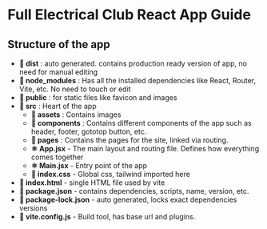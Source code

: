 # Full Electrical Club React App Guide

## Structure of the app

 - **📁 dist** : auto generated. contains production ready version of app, no need for manual editing
 - **📁 node_modules** : Has all the installed dependencies like React, Router, Vite, etc. No need to touch or edit
 - **📁 public** : for static files like favicon and images 
 - **📁 src** : Heart of the app
    - **📁 assets** : Contains images
    - **📁 components** : Contains different components of the app such as header, footer, gototop button, etc.
    - **📁 pages** : Contains the pages for the site, linked via routing.
    - **⚛️ App.jsx** - The main layout and routing file. Defines how everything comes together
    - **⚛️ Main.jsx** - Entry point of the app
    - **📄 index.css** - Global css, tailwind imported here
- **📄 index.html** - single HTML file used by vite
- **📄 package.json** - contains dependencies, scripts, name, version, etc.
- **📄 package-lock.json** - auto generated, locks exact dependencies versions
- **📄 vite.config.js** - Build tool, has base url and plugins.

